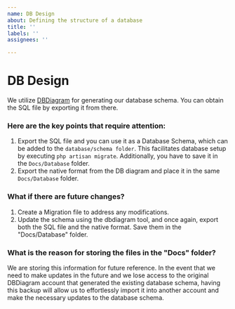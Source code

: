 ```yaml
---
name: DB Design
about: Defining the structure of a database
title: ''
labels: ''
assignees: ''

---
```


# DB Design
We utilize [DBDiagram](https://dbdiagram.io/home) for generating our database schema. You can obtain the SQL file by exporting it from there.

### Here are the key points that require attention:

1. Export the SQL file and you can use it as a Database Schema, which can be added to the `database/schema folder`. This facilitates database setup by executing `php artisan migrate`. Additionally, you have to save it in the `Docs/Database` folder. 
2. Export the native format from the DB diagram and place it in the same `Docs/Database` folder.

### What if there are future changes?

1. Create a Migration file to address any modifications.
2. Update the schema using the dbdiagram tool, and once again, export both the SQL file and the native format. Save them in the "Docs/Database" folder.

### What is the reason for storing the files in the "Docs" folder?

We are storing this information for future reference. In the event that we need to make updates in the future and we lose access to the original DBDiagram account that generated the existing database schema, having this backup will allow us to effortlessly import it into another account and make the necessary updates to the database schema.
